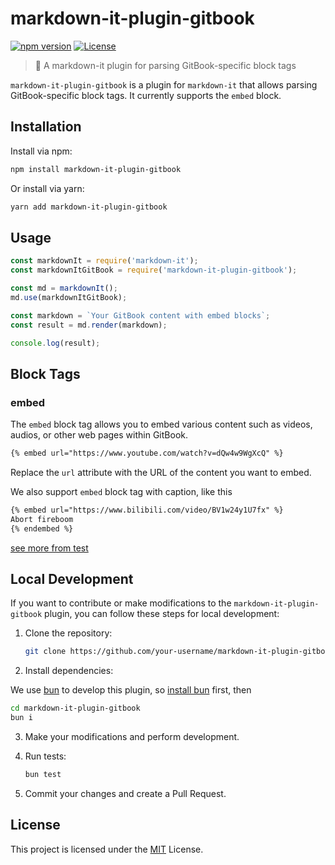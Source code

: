 # markdown-it-plugin-gitbook

[![npm version](https://img.shields.io/npm/v/markdown-it-plugin-gitbook.svg)](https://www.npmjs.com/package/markdown-it-plugin-gitbook)
[![License](https://img.shields.io/npm/l/markdown-it-plugin-gitbook.svg)](https://github.com/erguotou520/markdown-it-plugin-gitbook/blob/main/LICENSE)

> :book: A markdown-it plugin for parsing GitBook-specific block tags

`markdown-it-plugin-gitbook` is a plugin for `markdown-it` that allows parsing GitBook-specific block tags. It currently supports the `embed` block.

## Installation

Install via npm:

```bash
npm install markdown-it-plugin-gitbook
```

Or install via yarn:

```bash
yarn add markdown-it-plugin-gitbook
```

## Usage

```javascript
const markdownIt = require('markdown-it');
const markdownItGitBook = require('markdown-it-plugin-gitbook');

const md = markdownIt();
md.use(markdownItGitBook);

const markdown = `Your GitBook content with embed blocks`;
const result = md.render(markdown);

console.log(result);
```

## Block Tags

### embed

The `embed` block tag allows you to embed various content such as videos, audios, or other web pages within GitBook.

```markdown
{% embed url="https://www.youtube.com/watch?v=dQw4w9WgXcQ" %}
```

Replace the `url` attribute with the URL of the content you want to embed.

We also support `embed` block tag with caption, like this

```markdown
{% embed url="https://www.bilibili.com/video/BV1w24y1U7fx" %}
Abort fireboom
{% endembed %}
```

[see more from test](./tests/fixtures/embed.md)

## Local Development

If you want to contribute or make modifications to the `markdown-it-plugin-gitbook` plugin, you can follow these steps for local development:

1. Clone the repository:

   ```bash
   git clone https://github.com/your-username/markdown-it-plugin-gitbook.git
   ```

2. Install dependencies:

We use [bun](https://bun.sh) to develop this plugin, so [install bun](https://bun.sh/docs/bundler#format) first, then

   ```bash
   cd markdown-it-plugin-gitbook
   bun i
   ```

3. Make your modifications and perform development.

4. Run tests:

   ```bash
   bun test
   ```

5. Commit your changes and create a Pull Request.

## License

This project is licensed under the [MIT](https://opensource.org/license/mit/) License.
